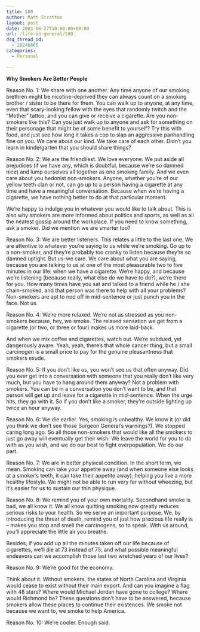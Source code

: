 ```yaml
---
title: 580
author: Matt Stratton
layout: post
date: 2003-06-27T10:00:00+00:00
url: /life-in-general/580
dsq_thread_id:
  - 28246865
categories:
  - Personal

---
```

**Why Smokers Are Better People**

Reason No. 1: We share with one another. Any time anyone of our smoking brethren might be nicotine-deprived they can always count on a smoking brother / sister to be there for them. You can walk up to anyone, at any time, even that scary-looking fellow with the eyes that randomly twitch and the &#8220;Mother&#8221; tattoo, and you can give or receive a cigarette. Are you non-smokers like this? Can you just walk up to anyone and ask for something on their personage that might be of some benefit to yourself? Try this with food, and just see how long it takes a cop to slap an aggressive panhandling fine on you. We care about our kind. We take care of each other. Didn&#8217;t you learn in kindergarten that you should share things?

Reason No. 2: We are the friendliest. We love everyone. We put aside all prejudices (if we have any, which is doubtful, because we&#8217;re so damned nice) and lump ourselves all together as one smoking family. And we even care about you hedonist non-smokers. Anyone, whether you&#8217;re of our yellow teeth clan or not, can go up to a person having a cigarette at any time and have a meaningful conversation. Because when we&#8217;re having a cigarette, we have nothing better to do at that particular moment.
  
We&#8217;re happy to indulge you in whatever you would like to talk about. This is also why smokers are more informed about politics and sports, as well as all the neatest gossip around the workplace. If you need to know something, ask a smoker. Did we mention we are smarter too?

Reason No. 3: We are better listeners. This relates a little to the last one. We are attentive to whatever you&#8217;re saying to us while we&#8217;re smoking. Go up to a non-smoker, and they&#8217;re probably too cranky to listen because they&#8217;re so damned uptight. But us-we care. We care about what you are saying, because you are talking to us at one of the most pleasurable two to five minutes in our life: when we have a cigarette. We&#8217;re happy, and because we&#8217;re listening (because really, what else do we have to do?), we&#8217;re there for you. How many times have you sat and talked to a friend while he / she chain-smoked, and that person was there to help with all your problems? Non-smokers are apt to nod off in mid-sentence or just punch you in the face. Not us.

Reason No. 4: We&#8217;re more relaxed. We&#8217;re not as stressed as you non-smokers because, hey, we smoke. The relaxed sensation we get from a cigarette (or two, or three or four) makes us more laid-back.
  
And when we mix coffee and cigarettes, watch out. We&#8217;re subdued, yet dangerously aware. Yeah, yeah, there&#8217;s that whole cancer thing, but a small carcinogen is a small price to pay for the genuine pleasantness that smokers exude.

Reason No. 5: If you don&#8217;t like us, you won&#8217;t see us that often anyway. Did you ever get into a conversation with someone that you really don&#8217;t like very much, but you have to hang around them anyway? Not a problem with smokers. You can be in a conversation you don&#8217;t want to be, and that person will get up and leave for a cigarette in mid-sentence. When the urge hits, they go with it. So if you don&#8217;t like a smoker, they&#8217;re outside lighting up twice an hour anyway.

Reason No. 6: We die earlier. Yes, smoking is unhealthy. We know it (or did you think we don&#8217;t see those Surgeon General&#8217;s warnings?). We stopped caring long ago. So all those non-smokers that would like all the smokers to just go away will eventually get their wish. We leave the world for you to do with as you wish, and we do our best to fight overpopulation. We do our part.

Reason No. 7: We are in better physical condition. In the short term, we mean. Smoking can take your appetite away (and when someone else looks at a smoker&#8217;s teeth, it can take their appetite away), helping you live a more healthy lifestyle. We might not be able to run very far without wheezing, but it&#8217;s easier for us to sustain our thin physique.

Reason No. 8: We remind you of your own mortality. Secondhand smoke is bad, we all know it. We all know quitting smoking now greatly reduces serious risks to your health. So we serve an important purpose. We, by introducing the threat of death, remind you of just how precious life really is &#8211; makes you stop and smell the carcinogens, so to speak. With us around, you&#8217;ll appreciate the little air you breathe.
  
Besides, if you add up all the minutes taken off our life because of cigarettes, we&#8217;ll die at 73 instead of 75; and what possible meaningful endeavors can we accomplish those last two wretched years of our lives?

Reason No. 9: We&#8217;re good for the economy.
  
Think about it. Without smokers, the states of North Carolina and Virginia would cease to exist without their main export. And can you imagine a flag with 48 stars? Where would Michael Jordan have gone to college? Where would Richmond be? These questions don&#8217;t have to be answered, because smokers allow these places to continue their existences. We smoke not because we want to, we smoke to help America.

Reason No. 10: We&#8217;re cooler. Enough said.